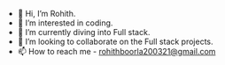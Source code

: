 - 👋 Hi, I’m Rohith.
- 👀 I’m interested in coding.
- 🌱 I’m currently diving into Full stack.
- 💞️ I’m looking to collaborate on the Full stack projects.
- 📫 How to reach me - rohithboorla200321@gmail.com

<!---
rohithboorla-21/rohithboorla-21 is a ✨ special ✨ repository because its `README.md` (this file) appears on your GitHub profile.
You can click the Preview link to take a look at your changes.
--->
